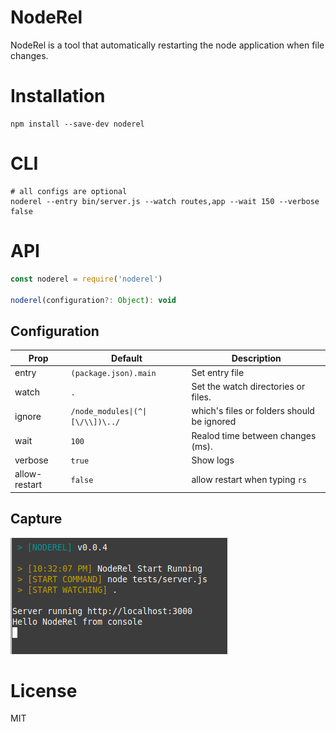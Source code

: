 # NodeRel
NodeRel is a tool that automatically restarting the node application when file changes.

[downloads]: https://badgen.net/npm/dt/noderel
[version]:       http://img.shields.io/npm/v/noderel.svg?style=flat-square

# Installation
```shell
npm install --save-dev noderel
```

# CLI
```shell
# all configs are optional 
noderel --entry bin/server.js --watch routes,app --wait 150 --verbose false
```

# API
```js
const noderel = require('noderel')

noderel(configuration?: Object): void
```

## Configuration

| Prop     | Default                          | Description                   |
|----------|----------------------------------|-------------------------------|
|entry     | `(package.json).main`            | Set entry file |
|watch     | `.`                              | Set the watch directories or files. |
|ignore   | `/node_modules\|(^\|[\/\\])\../` | which\'s files or folders should be ignored |
|wait      | `100`                            | Realod time between changes (ms). |
|verbose   | `true`                          | Show logs |
|allow-restart | `false` | allow restart when typing `rs`|

## Capture
![Capture](capture.png)

# License
MIT

[license]: https://badgen.net/npm/license/noderel
